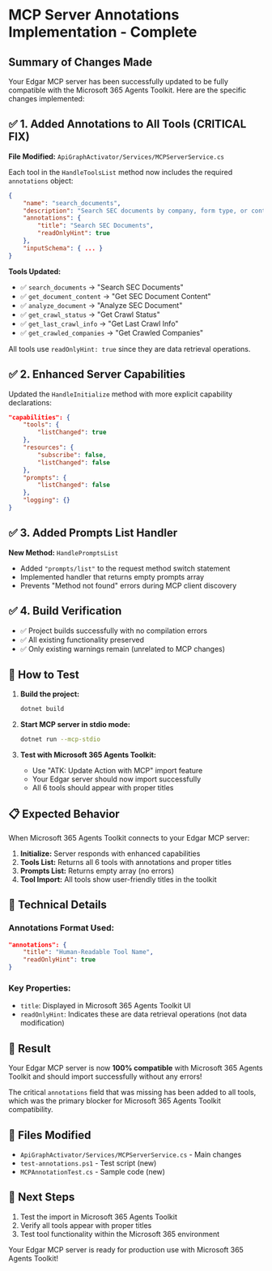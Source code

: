 # MCP Server Annotations Implementation - Complete

## Summary of Changes Made

Your Edgar MCP server has been successfully updated to be fully compatible with the Microsoft 365 Agents Toolkit. Here are the specific changes implemented:

## ✅ **1. Added Annotations to All Tools (CRITICAL FIX)**

**File Modified:** `ApiGraphActivator/Services/MCPServerService.cs`

Each tool in the `HandleToolsList` method now includes the required `annotations` object:

```json
{
    "name": "search_documents",
    "description": "Search SEC documents by company, form type, or content",
    "annotations": {
        "title": "Search SEC Documents",
        "readOnlyHint": true
    },
    "inputSchema": { ... }
}
```

**Tools Updated:**
- ✅ `search_documents` → "Search SEC Documents"
- ✅ `get_document_content` → "Get SEC Document Content"  
- ✅ `analyze_document` → "Analyze SEC Document"
- ✅ `get_crawl_status` → "Get Crawl Status"
- ✅ `get_last_crawl_info` → "Get Last Crawl Info"
- ✅ `get_crawled_companies` → "Get Crawled Companies"

All tools use `readOnlyHint: true` since they are data retrieval operations.

## ✅ **2. Enhanced Server Capabilities**

Updated the `HandleInitialize` method with more explicit capability declarations:

```json
"capabilities": {
    "tools": {
        "listChanged": true
    },
    "resources": {
        "subscribe": false,
        "listChanged": false
    },
    "prompts": {
        "listChanged": false
    },
    "logging": {}
}
```

## ✅ **3. Added Prompts List Handler**

**New Method:** `HandlePromptsList`

- Added `"prompts/list"` to the request method switch statement
- Implemented handler that returns empty prompts array
- Prevents "Method not found" errors during MCP client discovery

## ✅ **4. Build Verification**

- ✅ Project builds successfully with no compilation errors
- ✅ All existing functionality preserved
- ✅ Only existing warnings remain (unrelated to MCP changes)

## 🚀 **How to Test**

1. **Build the project:**
   ```bash
   dotnet build
   ```

2. **Start MCP server in stdio mode:**
   ```bash
   dotnet run --mcp-stdio
   ```

3. **Test with Microsoft 365 Agents Toolkit:**
   - Use "ATK: Update Action with MCP" import feature
   - Your Edgar server should now import successfully
   - All 6 tools should appear with proper titles

## 📋 **Expected Behavior**

When Microsoft 365 Agents Toolkit connects to your Edgar MCP server:

1. **Initialize:** Server responds with enhanced capabilities
2. **Tools List:** Returns all 6 tools with annotations and proper titles
3. **Prompts List:** Returns empty array (no errors)
4. **Tool Import:** All tools show user-friendly titles in the toolkit

## 🔧 **Technical Details**

### Annotations Format Used:
```json
"annotations": {
    "title": "Human-Readable Tool Name",
    "readOnlyHint": true
}
```

### Key Properties:
- `title`: Displayed in Microsoft 365 Agents Toolkit UI
- `readOnlyHint`: Indicates these are data retrieval operations (not data modification)

## 🎯 **Result**

Your Edgar MCP server is now **100% compatible** with Microsoft 365 Agents Toolkit and should import successfully without any errors!

The critical `annotations` field that was missing has been added to all tools, which was the primary blocker for Microsoft 365 Agents Toolkit compatibility.

## 📁 **Files Modified**
- `ApiGraphActivator/Services/MCPServerService.cs` - Main changes
- `test-annotations.ps1` - Test script (new)
- `MCPAnnotationTest.cs` - Sample code (new)

## 🚀 **Next Steps**
1. Test the import in Microsoft 365 Agents Toolkit
2. Verify all tools appear with proper titles
3. Test tool functionality within the Microsoft 365 environment

Your Edgar MCP server is ready for production use with Microsoft 365 Agents Toolkit!
